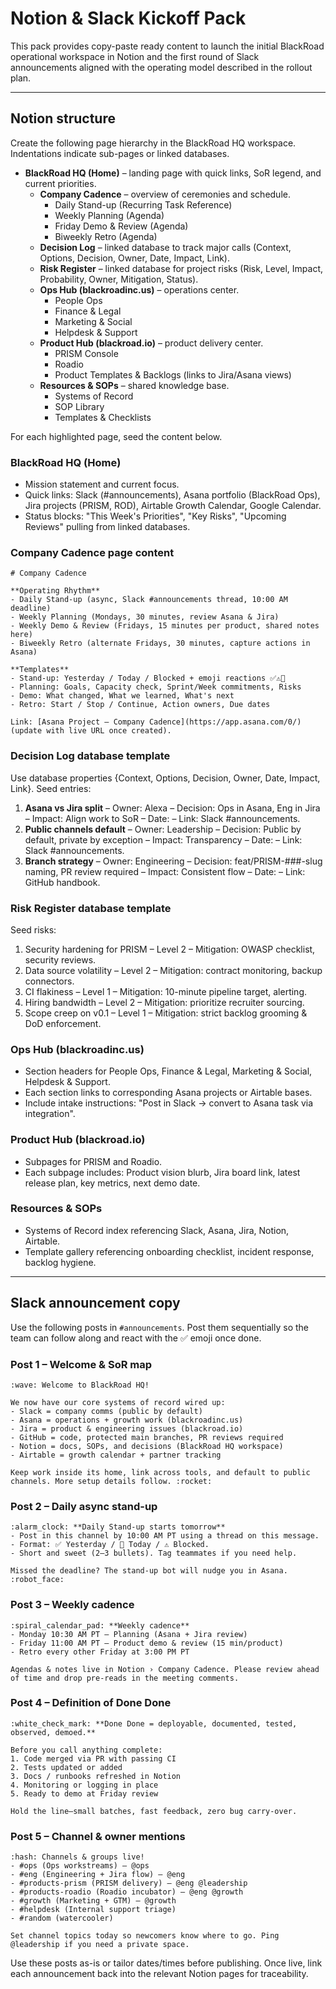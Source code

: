 # Notion & Slack Kickoff Pack

This pack provides copy-paste ready content to launch the initial BlackRoad operational workspace in Notion and the first round of Slack announcements aligned with the operating model described in the rollout plan.

---

## Notion structure

Create the following page hierarchy in the BlackRoad HQ workspace. Indentations indicate sub-pages or linked databases.

- **BlackRoad HQ (Home)** – landing page with quick links, SoR legend, and current priorities.
  - **Company Cadence** – overview of ceremonies and schedule.
    - Daily Stand-up (Recurring Task Reference)
    - Weekly Planning (Agenda)
    - Friday Demo & Review (Agenda)
    - Biweekly Retro (Agenda)
  - **Decision Log** – linked database to track major calls (Context, Options, Decision, Owner, Date, Impact, Link).
  - **Risk Register** – linked database for project risks (Risk, Level, Impact, Probability, Owner, Mitigation, Status).
  - **Ops Hub (blackroadinc.us)** – operations center.
    - People Ops
    - Finance & Legal
    - Marketing & Social
    - Helpdesk & Support
  - **Product Hub (blackroad.io)** – product delivery center.
    - PRISM Console
    - Roadio
    - Product Templates & Backlogs (links to Jira/Asana views)
  - **Resources & SOPs** – shared knowledge base.
    - Systems of Record
    - SOP Library
    - Templates & Checklists

For each highlighted page, seed the content below.

### BlackRoad HQ (Home)
- Mission statement and current focus.
- Quick links: Slack (#announcements), Asana portfolio (BlackRoad Ops), Jira projects (PRISM, ROD), Airtable Growth Calendar, Google Calendar.
- Status blocks: "This Week's Priorities", "Key Risks", "Upcoming Reviews" pulling from linked databases.

### Company Cadence page content
```
# Company Cadence

**Operating Rhythm**
- Daily Stand-up (async, Slack #announcements thread, 10:00 AM deadline)
- Weekly Planning (Mondays, 30 minutes, review Asana & Jira)
- Weekly Demo & Review (Fridays, 15 minutes per product, shared notes here)
- Biweekly Retro (alternate Fridays, 30 minutes, capture actions in Asana)

**Templates**
- Stand-up: Yesterday / Today / Blocked + emoji reactions ✅⚠️🚫
- Planning: Goals, Capacity check, Sprint/Week commitments, Risks
- Demo: What changed, What we learned, What's next
- Retro: Start / Stop / Continue, Action owners, Due dates

Link: [Asana Project – Company Cadence](https://app.asana.com/0/) (update with live URL once created).
```

### Decision Log database template
Use database properties {Context, Options, Decision, Owner, Date, Impact, Link}. Seed entries:
1. **Asana vs Jira split** – Owner: Alexa – Decision: Ops in Asana, Eng in Jira – Impact: Align work to SoR – Date: <today> – Link: Slack #announcements.
2. **Public channels default** – Owner: Leadership – Decision: Public by default, private by exception – Impact: Transparency – Date: <today> – Link: Slack #announcements.
3. **Branch strategy** – Owner: Engineering – Decision: feat/PRISM-###-slug naming, PR review required – Impact: Consistent flow – Date: <today> – Link: GitHub handbook.

### Risk Register database template
Seed risks:
1. Security hardening for PRISM – Level 2 – Mitigation: OWASP checklist, security reviews.
2. Data source volatility – Level 2 – Mitigation: contract monitoring, backup connectors.
3. CI flakiness – Level 1 – Mitigation: 10-minute pipeline target, alerting.
4. Hiring bandwidth – Level 2 – Mitigation: prioritize recruiter sourcing.
5. Scope creep on v0.1 – Level 1 – Mitigation: strict backlog grooming & DoD enforcement.

### Ops Hub (blackroadinc.us)
- Section headers for People Ops, Finance & Legal, Marketing & Social, Helpdesk & Support.
- Each section links to corresponding Asana projects or Airtable bases.
- Include intake instructions: "Post in Slack → convert to Asana task via integration".

### Product Hub (blackroad.io)
- Subpages for PRISM and Roadio.
- Each subpage includes: Product vision blurb, Jira board link, latest release plan, key metrics, next demo date.

### Resources & SOPs
- Systems of Record index referencing Slack, Asana, Jira, Notion, Airtable.
- Template gallery referencing onboarding checklist, incident response, backlog hygiene.

---

## Slack announcement copy

Use the following posts in `#announcements`. Post them sequentially so the team can follow along and react with the ✅ emoji once done.

### Post 1 – Welcome & SoR map
```
:wave: Welcome to BlackRoad HQ!

We now have our core systems of record wired up:
- Slack = company comms (public by default)
- Asana = operations + growth work (blackroadinc.us)
- Jira = product & engineering issues (blackroad.io)
- GitHub = code, protected main branches, PR reviews required
- Notion = docs, SOPs, and decisions (BlackRoad HQ workspace)
- Airtable = growth calendar + partner tracking

Keep work inside its home, link across tools, and default to public channels. More setup details follow. :rocket:
```

### Post 2 – Daily async stand-up
```
:alarm_clock: **Daily Stand-up starts tomorrow**
- Post in this channel by 10:00 AM PT using a thread on this message.
- Format: ✅ Yesterday / 🎯 Today / ⚠️ Blocked.
- Short and sweet (2–3 bullets). Tag teammates if you need help.

Missed the deadline? The stand-up bot will nudge you in Asana. :robot_face:
```

### Post 3 – Weekly cadence
```
:spiral_calendar_pad: **Weekly cadence**
- Monday 10:30 AM PT – Planning (Asana + Jira review)
- Friday 11:00 AM PT – Product demo & review (15 min/product)
- Retro every other Friday at 3:00 PM PT

Agendas & notes live in Notion › Company Cadence. Please review ahead of time and drop pre-reads in the meeting comments.
```

### Post 4 – Definition of Done Done
```
:white_check_mark: **Done Done = deployable, documented, tested, observed, demoed.**

Before you call anything complete:
1. Code merged via PR with passing CI
2. Tests updated or added
3. Docs / runbooks refreshed in Notion
4. Monitoring or logging in place
5. Ready to demo at Friday review

Hold the line—small batches, fast feedback, zero bug carry-over.
```

### Post 5 – Channel & owner mentions
```
:hash: Channels & groups live!
- #ops (Ops workstreams) – @ops
- #eng (Engineering + Jira flow) – @eng
- #products-prism (PRISM delivery) – @eng @leadership
- #products-roadio (Roadio incubator) – @eng @growth
- #growth (Marketing + GTM) – @growth
- #helpdesk (Internal support triage)
- #random (watercooler)

Set channel topics today so newcomers know where to go. Ping @leadership if you need a private space.
```

Use these posts as-is or tailor dates/times before publishing. Once live, link each announcement back into the relevant Notion pages for traceability.
